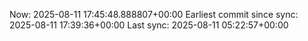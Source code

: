 Now: 2025-08-11 17:45:48.888807+00:00 Earliest commit since sync: 2025-08-11 17:39:36+00:00 Last sync: 2025-08-11 05:22:57+00:00
